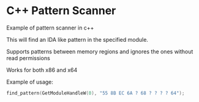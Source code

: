 # C++ Pattern Scanner
Example of pattern scanner in c++

This will find an IDA like pattern in the specified module.

Supports patterns between memory regions and ignores the ones without read permissions

Works for both x86 and x64

Example of usage:

```c++
find_pattern(GetModuleHandleW(0), "55 8B EC 6A ? 68 ? ? ? ? 64");
```
